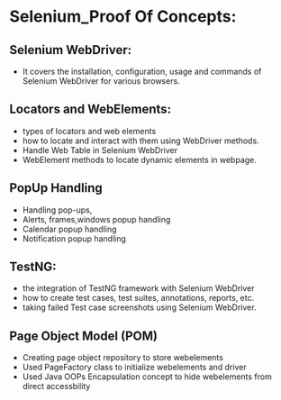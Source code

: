 # Selenium_Proof Of Concepts:

## Selenium WebDriver:
- It covers the installation, configuration, usage and commands of Selenium WebDriver for various browsers.

## Locators and WebElements:
- types of locators and web elements
- how to locate and interact with them using WebDriver methods.
- Handle Web Table in Selenium WebDriver
- WebElement methods to locate dynamic elements in webpage.


## PopUp Handling
- Handling pop-ups,
- Alerts, frames,windows popup handling
- Calendar popup handling
- Notification popup handling
  
## TestNG: 
- the integration of TestNG framework with Selenium WebDriver
- how to create test cases, test suites, annotations, reports, etc.
- taking failed Test case screenshots using Selenium WebDriver.

## Page Object Model (POM)
- Creating page object repository to store webelements
- Used PageFactory class to initialize webelements and driver
- Used Java OOPs Encapsulation concept to hide webelements from direct accessbility
